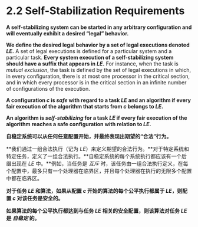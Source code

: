# 2.2 Self-Stabilization Requirements

**A self-stabilizing system can be started in any arbitrary configuration and will eventually exhibit a desired “legal” behavior.**

**We define the desired legal behavior by a set of legal executions denoted $LE$.** A set of legal executions is defined for a particular system and a particular task. **Every system execution of a self-stabilizing system should have a suffix that appears in $LE$.** For instance, when the task is *mutual exclusion*, the task is defined by the set of legal executions in which, in every configuration, there is at most one processor in the critical section, and in which every processor is in the critical section in an infinite number of configurations of the execution.

**A configuration $c$ is *safe* with regard to a task $LE$ and an algorithm if every fair execution of the algorithm that starts from $c$ belongs to $LE$.**

**An algorithm is *self-stabilizing* for a task $LE$ if every fair execution of the algorithm reaches a safe configuration with relation to $LE$.**

**自稳定系统可以从任何任意配置开始，并最终表现出期望的“合法”行为。**

**我们通过一组合法执行（记为 $LE$）来定义期望的合法行为。**对于特定系统和特定任务，定义了一组合法执行。**自稳定系统的每个系统执行都应该有一个后缀出现在 $LE$ 中。**例如，当任务是 *互斥* 时，该任务由一组合法执行定义，在每个配置中，最多只有一个处理器在临界区，并且每个处理器在执行的无限多个配置中都在临界区。

**对于任务 $LE$ 和算法，如果从配置 $c$ 开始的算法的每个公平执行都属于 $LE$，则配置 $c$ 对该任务是安全的。**

**如果算法的每个公平执行都达到与任务 $LE$ 相关的安全配置，则该算法对任务 $LE$ 是 *自稳定* 的。**
